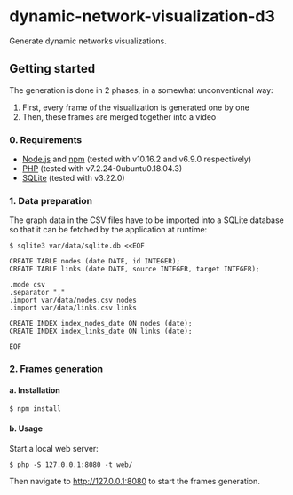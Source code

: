 # dynamic-network-visualization-d3

Generate dynamic networks visualizations.

## Getting started

The generation is done in 2 phases, in a somewhat unconventional way:

1. First, every frame of the visualization is generated one by one
2. Then, these frames are merged together into a video

### 0. Requirements

* [Node.js](https://nodejs.org) and [npm](https://www.npmjs.com) (tested with v10.16.2 and v6.9.0 respectively)
* [PHP](https://www.php.net) (tested with v7.2.24-0ubuntu0.18.04.3)
* [SQLite](https://www.sqlite.org/index.html) (tested with v3.22.0)

### 1. Data preparation

The graph data in the CSV files have to be imported into a SQLite database so that it can be fetched by the application at runtime:

```
$ sqlite3 var/data/sqlite.db <<EOF

CREATE TABLE nodes (date DATE, id INTEGER);
CREATE TABLE links (date DATE, source INTEGER, target INTEGER);

.mode csv
.separator ","
.import var/data/nodes.csv nodes
.import var/data/links.csv links

CREATE INDEX index_nodes_date ON nodes (date);
CREATE INDEX index_links_date ON links (date);

EOF
```

### 2. Frames generation

#### a. Installation

```
$ npm install
```

#### b. Usage

Start a local web server:

```
$ php -S 127.0.0.1:8080 -t web/
```

Then navigate to http://127.0.0.1:8080 to start the frames generation.
